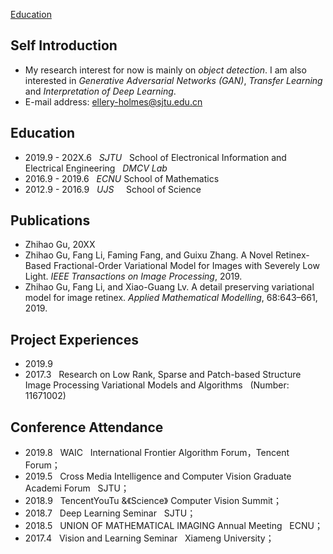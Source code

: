 [Education](#Education)
## Self Introduction
- My research interest for now is mainly on _object detection_. I am also interested in _Generative Adversarial Networks (GAN)_, _Transfer Learning_ and _Interpretation of Deep Learning_.  
- E-mail address: ellery-holmes@sjtu.edu.cn

## Education
- 2019.9 - 202X.6 &nbsp;   _SJTU_ &nbsp; School of Electronical Information and Electrical Engineering &nbsp;  _DMCV Lab_  
- 2016.9 - 2019.6 &nbsp;   _ECNU_         School of Mathematics
- 2012.9 - 2016.9 &nbsp;   _UJS_  &nbsp;&nbsp;&nbsp; School of Science

## Publications
* Zhihao Gu,   20XX  
* Zhihao Gu, Fang Li, Faming Fang, and Guixu Zhang. A Novel Retinex-Based Fractional-Order Variational Model for Images with Severely Low Light. *IEEE Transactions on Image Processing*, 2019.  
* Zhihao Gu, Fang Li, and Xiao-Guang Lv. A detail preserving variational model for image retinex. *Applied Mathematical Modelling*, 68:643–661, 2019.

## Project Experiences
- 2019.9  
- 2017.3 &nbsp; Research on Low Rank, Sparse and Patch-based Structure Image Processing Variational Models and Algorithms  &nbsp; (Number: 11671002)

## Conference Attendance
- 2019.8 &nbsp; WAIC &nbsp; International Frontier Algorithm Forum，Tencent Forum；  
- 2019.5 &nbsp; Cross Media Intelligence and Computer Vision Graduate Academi Forum &nbsp; SJTU；  
- 2018.9 &nbsp; TencentYouTu &《Science》 Computer Vision Summit；  
- 2018.7 &nbsp; Deep Learning Seminar &nbsp; SJTU；  
- 2018.5 &nbsp; UNION OF MATHEMATICAL IMAGING Annual Meeting &nbsp; ECNU；  
- 2017.4 &nbsp; Vision and Learning Seminar &nbsp; Xiameng University；  



